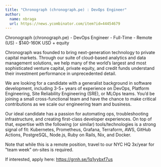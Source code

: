 ```yaml
---
title: "Chronograph (chronograph.pe) : DevOps Engineer"
author:
  name: nbraga
  url: https://news.ycombinator.com/item?id=44454679
---
```

Chronograph (chronograph.pe) - DevOps Engineer - Full-Time - Remote (US) - $140-160K USD + equity

Chronograph was founded to bring next-generation technology to private capital markets. Through our suite of cloud-based analytics and data management solutions, we help many of the world’s largest and most sophisticated venture capital, private equity, and credit funds understand their investment performance in unprecedented detail.

We are looking for a candidate with a generalist background in software development, including 3-5+ years of experience on DevOps, Platform Engineering, Site Reliability Engineering (SRE), or MLOps teams. You’d be joining a small cross-functional team and have the chance to make critical contributions as we scale our engineering team and business.

Our ideal candidate has a passion for automating ops, troubleshooting infrastructure, and creating first-class developer experiences. On top of that, expertise with the following (or similar) tools&#x2F;technologies is a strong signal of fit: Kubernetes, Prometheus, Grafana, Terraform, AWS, GitHub Actions, PostgreSQL, Node.js, Ruby on Rails, Nix, and Docker.

Note that while this is a remote position, travel to our NYC HQ 3x&#x2F;year for &quot;team week” on-sites is required.

If interested, apply here: <a href="https:&#x2F;&#x2F;grnh.se&#x2F;1q1yybxf7us" rel="nofollow">https:&#x2F;&#x2F;grnh.se&#x2F;1q1yybxf7us</a>
<JobApplication />
